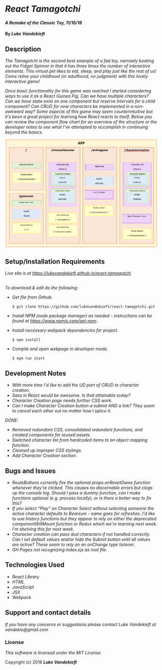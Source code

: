 # _React Tamagotchi_

#### _A Remake of the Classic Toy, 11/16/18_

#### By _**Luke Vandekieft**_

## Description

_The Tamagotchi is the second best example of a fad toy, narrowly beating out the Fidget Spinner in that it has three times the number of interactive elements. This virtual pet likes to eat, sleep, and play just like the rest of us! Come relive your childhood (or adulthood, no judgment) with this lovely interactive game!_

_Once basic functionality for this game was reached I started considering ways to use it as a React Guinea Pig. Can we have multiple characters? Can we have state exist on one component but reserve intervals for a child component? Can CRUD for new characters be implemented in a non-awkward way? Some aspects of this game may seem counterintuitive but it's been a great project for learning how React reacts to itself. Below you can review the component flow chart for an overview of the structure or the developer notes to see what I've attempted to accomplish in continuing beyond the basics._

![Component Flow](src/assets/images/component-flow.PNG)

## Setup/Installation Requirements

_Live site is at https://lukevandekieft.github.io/react-tamagotchi_
<br>
<br>

_To download & edit do the following:_

* _Get file from Github._

      $ git clone https://github.com/lukevandekieft/react-tamagotchi.git

* _Install NPM (node package manager) as needed - instructions can be found at https://www.npmjs.com/get-npm ._

* _Install necessary webpack dependencies for project._

      $ npm install

* _Compile and open webpage in developer mode._

      $ npm run start


## Development Notes

* _With more time I'd like to add the UD part of CRUD to character creation._
* _Sass in React would be awesome. Is that attainable today?_
* _Character Creation page needs further CSS work._
* _Can I make Character Creation button a submit AND a link? They seem to cancel each other out no matter how I splice it._

_DONE:_
* _Removed redundant CSS, consolidated redundant functions, and created components for reused assets._
* _Switched character list from hardcoded items to an object mapping function._
* _Cleaned up improper CSS stylings._
* _Add Character Creation section._

## Bugs and Issues

* _RouteButtons currently fire the optional props.onResetGame function whenever they're clicked. This causes no discernable errors but clogs up the console log. Should I pass a dummy function, can I make functions optional (e.g. process locally), or is there a better way to fix this?_
* _If you select "Play" on Character Select without selecting someone the active character defaults to Bearsum - same goes for refreshes. I'd like to use history functions but they appear to rely on either the deprecated componentWillMount function or Redux which we're learning next week. I'm shelving this for next week._
* _Character creation can pass dud characters if not handled correctly. Can I set default values and/or hide the Submit button until all values are active? These seem to rely on an onChange type listener._
* _GH Pages not recognizing index.ejs as root file._

## Technologies Used

* _React Library_
* _HTML_
* _JavaScript_
* _JSX_
* _Webpack_

## Support and contact details

_If you have any concerns or suggestions please contact Luke Vandekieft at vandekie@gmail.com_

### License

*This software is licensed under the MIT License.*

Copyright (c) 2018 **_Luke Vandekieft_**
